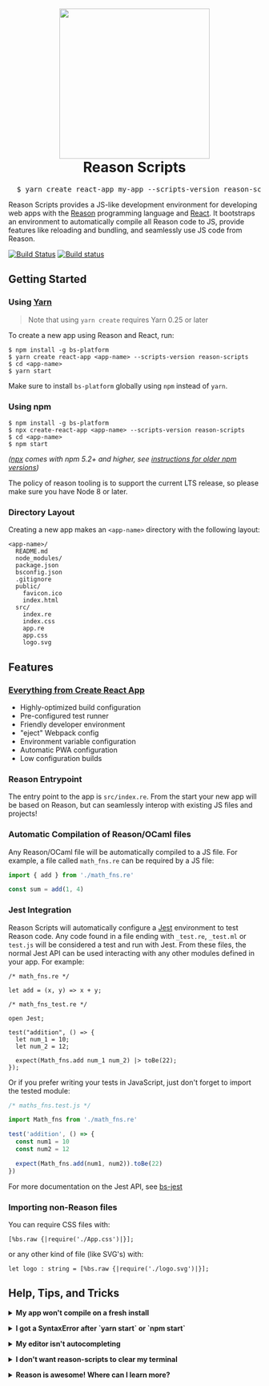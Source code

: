 <h1 align="center">
  <img height="300" src="https://github.com/rrdelaney/reason-scripts/blob/master/docs/cra.png">
  <br>
  Reason Scripts
 </h1>

<pre align="center">
  $ yarn create react-app my-app --scripts-version reason-scripts
</pre>

Reason Scripts provides a JS-like development environment for developing web apps with the
[Reason](https://reasonml.github.io/) programming language and
[React](https://facebook.github.io/react). It bootstraps an environment to automatically
compile all Reason code to JS, provide features like reloading and bundling, and seamlessly
use JS code from Reason.

[![Build Status](https://travis-ci.org/reasonml-community/reason-scripts.svg?branch=master)](https://travis-ci.org/reasonml-community/reason-scripts)
[![Build status](https://ci.appveyor.com/api/projects/status/ccnybhby3xbr9022?svg=true)](https://ci.appveyor.com/project/rrdelaney/reason-scripts)

## Getting Started

### Using [Yarn](https://yarnpkg.com/)

> Note that using `yarn create` requires Yarn 0.25 or later

To create a new app using Reason and React, run:

```
$ npm install -g bs-platform
$ yarn create react-app <app-name> --scripts-version reason-scripts
$ cd <app-name>
$ yarn start
```

Make sure to install `bs-platform` globally using `npm` instead of `yarn`.

### Using npm

```
$ npm install -g bs-platform
$ npx create-react-app <app-name> --scripts-version reason-scripts
$ cd <app-name>
$ npm start
```

*([npx](https://medium.com/@maybekatz/introducing-npx-an-npm-package-runner-55f7d4bd282b) comes with npm 5.2+ and higher, see [instructions for older npm versions](https://gist.github.com/gaearon/4064d3c23a77c74a3614c498a8bb1c5f))*

The policy of reason tooling is to support the current LTS release, so please make sure you have Node 8 or later.

### Directory Layout

Creating a new app makes an `<app-name>` directory with the following layout:

```
<app-name>/
  README.md
  node_modules/
  package.json
  bsconfig.json
  .gitignore
  public/
    favicon.ico
    index.html
  src/
    index.re
    index.css
    app.re
    app.css
    logo.svg
```

## Features

### [Everything from Create React App](https://github.com/facebookincubator/create-react-app/blob/master/packages/react-scripts/template/README.md)

* Highly-optimized build configuration
* Pre-configured test runner
* Friendly developer environment
* "eject" Webpack config
* Environment variable configuration
* Automatic PWA configuration
* Low configuration builds

### Reason Entrypoint

The entry point to the app is `src/index.re`. From the start your new
app will be based on Reason, but can seamlessly interop with existing JS
files and projects!

### Automatic Compilation of Reason/OCaml files

Any Reason/OCaml file will be automatically compiled to a JS file. For example,
a file called `math_fns.re` can be required by a JS file:

```js
import { add } from './math_fns.re'

const sum = add(1, 4)
```

### Jest Integration

Reason Scripts will automatically configure a [Jest](https://facebook.github.io/jest) environment
to test Reason code. Any code found in a file ending with `_test.re`, `_test.ml`
or `test.js` will be considered a test and run with Jest. From these files, the normal
Jest API can be used interacting with any other modules defined in your app. For example:

```reason
/* math_fns.re */

let add = (x, y) => x + y;
```

```reason
/* math_fns_test.re */

open Jest;

test("addition", () => {
  let num_1 = 10;
  let num_2 = 12;

  expect(Math_fns.add num_1 num_2) |> toBe(22);
});
```

Or if you prefer writing your tests in JavaScript, just don't forget to import the tested module:

```js
/* maths_fns.test.js */

import Math_fns from './math_fns.re'

test('addition', () => {
  const num1 = 10
  const num2 = 12

  expect(Math_fns.add(num1, num2)).toBe(22)
})

```

For more documentation on the Jest API, see [bs-jest](https://github.com/reasonml-community/bs-jest)

### Importing non-Reason files

You can require CSS files with:

```reason
[%bs.raw {|require('./App.css')|}];
```

or any other kind of file (like SVG's) with:

```reason
let logo : string = [%bs.raw {|require('./logo.svg')|}];
```

## Help, Tips, and Tricks

<p><details>
<summary><b>My app won't compile on a fresh install</b></summary>

Try running `npm install` in your project directory. This helps refresh missing dependencies sometimes.

If this still does not work, make sure your file path does not include any spaces.
</details></p>


<p><details>
<summary><b>I got a SyntaxError after `yarn start` or `npm start`</b></summary>
Try upgrading your Node to version 8 or later.

</details></p>


<p><details>
<summary><b>My editor isn't autocompleting</b></summary>

Editor support is provided by Merlin. To generate a `.merlin` file, run the app
with `npm start` or `yarn start`.

See our full editor integration guide here: https://reasonml.github.io/docs/en/editor-plugins.html
</details></p>


<p><details>
<summary><b>I don't want reason-scripts to clear my terminal</b></summary>

Use `FORCE_COLOR=true react-scripts start | cat -` as your start command instead
</details></p>

<p><details>
<summary><b>Reason is awesome! Where can I learn more?</b></summary>

Checkout our fancy website: https://reasonml.github.io/!

We also have a very active Discord to come talk about Reason, and ask for help: https://discordapp.com/invite/reasonml
</details></p>
